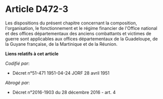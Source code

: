 # Article D472-3

Les dispositions du présent chapitre concernant la composition, l'organisation, le fonctionnement et le régime financier de
l'Office national et des offices départementaux des anciens combattants et victimes de guerre sont applicables aux offices
départementaux de la Guadeloupe, de la Guyane française, de la Martinique et de la Réunion.

**Liens relatifs à cet article**

_Codifié par_:

  - Décret n°51-471 1951-04-24 JORF 28 avril 1951

_Abrogé par_:

  - Décret n°2016-1903 du 28 décembre 2016 - art. 4
